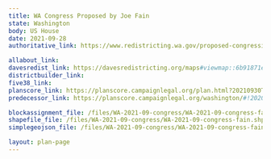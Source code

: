 ```yaml
---
title: WA Congress Proposed by Joe Fain
state: Washington
body: US House
date: 2021-09-28
authoritative_link: https://www.redistricting.wa.gov/proposed-congressional-maps

allabout_link:
davesredist_link: https://davesredistricting.org/maps#viewmap::6b91871e-2583-4c74-b2de-d6625274d04b
districtbuilder_link: 
five38_link: 
planscore_link: https://planscore.campaignlegal.org/plan.html?20210930T050329.655066512Z
predecessor_link: https://planscore.campaignlegal.org/washington/#!2020-plan-ushouse-eg

blockassignment_file: /files/WA-2021-09-congress/WA-2021-09-congress-fain.zip
shapefile_file: /files/WA-2021-09-congress/WA-2021-09-congress-fain.shp.zip
simplegeojson_file: /files/WA-2021-09-congress/WA-2021-09-congress-fain.geojson

layout: plan-page
---
```

